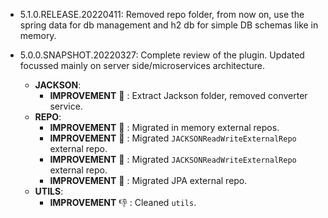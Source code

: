 * 5.1.0.RELEASE.20220411: Removed repo folder, from now on, use the spring data for db management and h2 db for simple DB schemas like in memory.

* 5.0.0.SNAPSHOT.20220327: Complete review of the plugin. Updated focussed mainly on server side/microservices architecture.
    * **JACKSON**:
        * **IMPROVEMENT** :raised_hands: : Extract Jackson folder, removed converter service.
    * **REPO**:
        * **IMPROVEMENT** :raised_hands: : Migrated in memory external repos.
        * **IMPROVEMENT** :raised_hands: : Migrated `JACKSONReadWriteExternalRepo` external repo.
        * **IMPROVEMENT** :raised_hands: : Migrated `JACKSONReadWriteExternalRepo` external repo.
        * **IMPROVEMENT** :raised_hands: : Migrated JPA external repo.
    * **UTILS**:
        * **IMPROVEMENT** :-1: : Cleaned `utils`.
